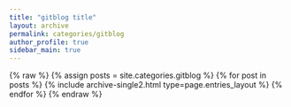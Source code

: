 ```yaml
---
title: "gitblog title"
layout: archive
permalink: categories/gitblog
author_profile: true
sidebar_main: true
---
```


{% raw %}
{% assign posts = site.categories.gitblog %}
{% for post in posts %} {% include archive-single2.html type=page.entries_layout %} {% endfor %}
{% endraw %}